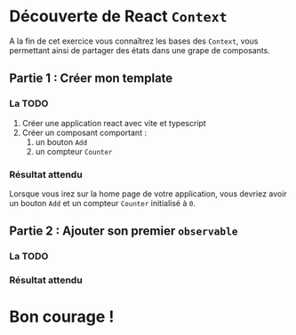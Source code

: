 # Découverte de React `Context`

A la fin de cet exercice vous connaîtrez les bases des `Context`, vous permettant ainsi de partager des états dans une grape de composants.

## Partie 1 : Créer mon template

### La TODO

1. Créer une application react avec vite et typescript
3. Créer un composant comportant :
   1. un bouton `Add`
   2. un compteur `Counter`

### Résultat attendu

Lorsque vous irez sur la home page de votre application, vous devriez avoir un bouton `Add` et un compteur `Counter` initialisé à `0`.

## Partie 2 : Ajouter son premier `observable`

### La TODO



### Résultat attendu



# Bon courage !